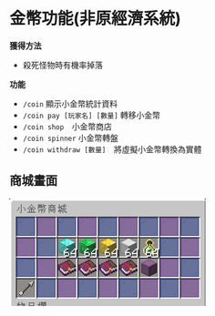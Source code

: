 # 金幣功能(非原經濟系統)

**獲得方法**
- 殺死怪物時有機率掉落

**功能**
- `/coin` 顯示小金幣統計資料
- `/coin pay [玩家名] [數量]` 轉移小金幣
- `/coin shop`　小金幣商店
- `/coin spinner` 小金幣轉盤
- `/coin withdraw [數量]`　將虛擬小金幣轉換為實體

## 商城畫面

![image](./shop.png)
